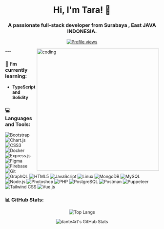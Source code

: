 <h1 align="center">Hi, I'm Tara! 👋</h1>
<h3 align="center">A passionate full-stack developer from Surabaya , East JAVA INDONESIA.</h3>

<p align="center">
  <a href="https://github.com/gespotara"><img src="https://komarev.com/ghpvc/?username=dante4rt&style=flat-square" alt="Profile views"/></a>
</p>
<img align="right" alt="coding" width="400" src="https://user-images.githubusercontent.com/55389276/140866485-8fb1c876-9a8f-4d6a-98dc-08c4981eaf70.gif">
---

### 🌱 I’m currently learning:
- **TypeScript and Solidity**



### 💻 Languages and Tools:
<p align="left">
  <img src="https://img.shields.io/badge/-Bootstrap-%23563D7C?style=flat&logo=bootstrap&logoColor=white" alt="Bootstrap"/>
  <img src="https://img.shields.io/badge/-Chart.js-%23FF6384?style=flat&logo=chart.js&logoColor=white" alt="Chart.js"/>
  <img src="https://img.shields.io/badge/-CSS3-%231572B6?style=flat&logo=css3&logoColor=white" alt="CSS3"/>
  <img src="https://img.shields.io/badge/-Docker-%232496ED?style=flat&logo=docker&logoColor=white" alt="Docker"/>
  <img src="https://img.shields.io/badge/-Express.js-%23000000?style=flat&logo=express&logoColor=white" alt="Express.js"/>
  <img src="https://img.shields.io/badge/-Figma-%23F24E1E?style=flat&logo=figma&logoColor=white" alt="Figma"/>
  <img src="https://img.shields.io/badge/-Firebase-%23039BE5?style=flat&logo=firebase&logoColor=white" alt="Firebase"/>
  <img src="https://img.shields.io/badge/-Git-%23F05032?style=flat&logo=git&logoColor=white" alt="Git"/>
  <img src="https://img.shields.io/badge/-GraphQL-%23E10098?style=flat&logo=graphql&logoColor=white" alt="GraphQL"/>
  <img src="https://img.shields.io/badge/-HTML5-%23E34F26?style=flat&logo=html5&logoColor=white" alt="HTML5"/>
  <img src="https://img.shields.io/badge/-JavaScript-%23F7DF1E?style=flat&logo=javascript&logoColor=black" alt="JavaScript"/>
  <img src="https://img.shields.io/badge/-Linux-%23FCC624?style=flat&logo=linux&logoColor=black" alt="Linux"/>
  <img src="https://img.shields.io/badge/-MongoDB-%2347A248?style=flat&logo=mongodb&logoColor=white" alt="MongoDB"/>
  <img src="https://img.shields.io/badge/-MySQL-%234479A1?style=flat&logo=mysql&logoColor=white" alt="MySQL"/>
  <img src="https://img.shields.io/badge/-Node.js-%23339933?style=flat&logo=node.js&logoColor=white" alt="Node.js"/>
  <img src="https://img.shields.io/badge/-Photoshop-%2331A8FF?style=flat&logo=adobephotoshop&logoColor=white" alt="Photoshop"/>
  <img src="https://img.shields.io/badge/-PHP-%23777BB4?style=flat&logo=php&logoColor=white" alt="PHP"/>
  <img src="https://img.shields.io/badge/-PostgreSQL-%23336791?style=flat&logo=postgresql&logoColor=white" alt="PostgreSQL"/>
  <img src="https://img.shields.io/badge/-Postman-%23FF6C37?style=flat&logo=postman&logoColor=white" alt="Postman"/>
  <img src="https://img.shields.io/badge/-Puppeteer-%2340B5A4?style=flat&logo=puppeteer&logoColor=white" alt="Puppeteer"/>

  <img src="https://img.shields.io/badge/-Tailwind_CSS-%2338B2AC?style=flat&logo=tailwindcss&logoColor=white" alt="Tailwind CSS"/>
  <img src="https://img.shields.io/badge/-Vue.js-%234FC08D?style=flat&logo=vue.js&logoColor=white" alt="Vue.js"/>
</p>

### 📊 GitHub Stats:

<p align="center">
  <img src="https://github-readme-stats.vercel.app/api/top-langs/?username=dante4rt&theme=algolia&layout=compact" alt="Top Langs"/>
</p>

<p align="center">
  <img src="https://github-readme-stats.vercel.app/api?username=dante4rt&show_icons=true&theme=algolia" alt="dante4rt's GitHub Stats"/>
</p>
